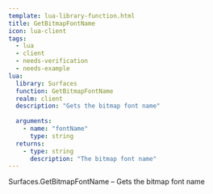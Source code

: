 ```yaml
---
template: lua-library-function.html
title: GetBitmapFontName
icon: lua-client
tags:
  - lua
  - client
  - needs-verification
  - needs-example
lua:
  library: Surfaces
  function: GetBitmapFontName
  realm: client
  description: "Gets the bitmap font name"
  
  arguments:
    - name: "fontName"
      type: string
  returns:
    - type: string
      description: "The bitmap font name"
---
```


<div class="lua__search__keywords">
Surfaces.GetBitmapFontName &#x2013; Gets the bitmap font name
</div>
